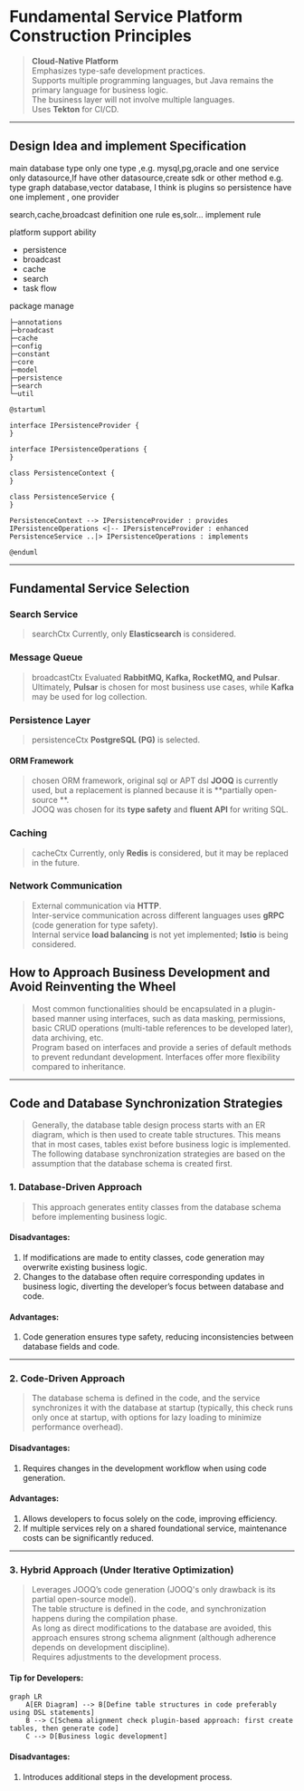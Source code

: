 # **Fundamental Service Platform Construction Principles**

> **Cloud-Native Platform**  
> Emphasizes type-safe development practices.  
> Supports multiple programming languages, but Java remains the primary language for business
> logic.  
> The business layer will not involve multiple languages.  
> Uses **Tekton** for CI/CD.

---

## **Design Idea and implement Specification**

main database type only one type ,e.g. mysql,pg,oracle
and one service only datasource,If have other datasource,create sdk or other method
e.g. type graph database,vector database, I think is plugins
so persistence have one implement , one provider

search,cache,broadcast definition one rule
es,solr... implement rule

platform support ability

- persistence
- broadcast
- cache
- search
- task flow

package manage

```shell
├─annotations
├─broadcast
├─cache
├─config
├─constant
├─core
├─model
├─persistence
├─search
└─util
```

```puml
@startuml

interface IPersistenceProvider {
}

interface IPersistenceOperations {
}

class PersistenceContext {
}

class PersistenceService {
}

PersistenceContext --> IPersistenceProvider : provides
IPersistenceOperations <|-- IPersistenceProvider : enhanced
PersistenceService ..|> IPersistenceOperations : implements

@enduml

```

---

## **Fundamental Service Selection**

### **Search Service**

> searchCtx
> Currently, only **Elasticsearch** is considered.

### **Message Queue**

> broadcastCtx
> Evaluated **RabbitMQ, Kafka, RocketMQ, and Pulsar**.  
> Ultimately, **Pulsar** is chosen for most business use cases, while **Kafka** may be used for log
> collection.

### **Persistence Layer**

> persistenceCtx
> **PostgreSQL (PG)** is selected.

#### **ORM Framework**

> chosen ORM framework, original sql or APT dsl
> **JOOQ** is currently used, but a replacement is planned because it is **partially open-source
**.  
> JOOQ was chosen for its **type safety** and **fluent API** for writing SQL.

### **Caching**

> cacheCtx
> Currently, only **Redis** is considered, but it may be replaced in the future.

### **Network Communication**

> External communication via **HTTP**.  
> Inter-service communication across different languages uses **gRPC** (code generation for type
> safety).  
> Internal service **load balancing** is not yet implemented; **Istio** is being considered.

## How to Approach Business Development and Avoid Reinventing the Wheel

> Most common functionalities should be encapsulated in a plugin-based manner using interfaces, such
> as data masking, permissions, basic CRUD operations (multi-table references to be developed
> later),
> data archiving, etc.  
> Program based on interfaces and provide a series of default methods to prevent redundant
> development. Interfaces offer more flexibility compared to inheritance.

---

## Code and Database Synchronization Strategies

> Generally, the database table design process starts with an ER diagram, which is then used to
> create table structures. This means that in most cases, tables exist before business logic is
> implemented.  
> The following database synchronization strategies are based on the assumption that the database
> schema is created first.

### **1. Database-Driven Approach**

> This approach generates entity classes from the database schema before implementing business
> logic.

#### **Disadvantages:**

1. If modifications are made to entity classes, code generation may overwrite existing business
   logic.
2. Changes to the database often require corresponding updates in business logic, diverting the
   developer’s focus between database and code.

#### **Advantages:**

1. Code generation ensures type safety, reducing inconsistencies between database fields and code.

---

### **2. Code-Driven Approach**

> The database schema is defined in the code, and the service synchronizes it with the database at
> startup (typically, this check runs only once at startup, with options for lazy loading to
> minimize
> performance overhead).

#### **Disadvantages:**

1. Requires changes in the development workflow when using code generation.

#### **Advantages:**

1. Allows developers to focus solely on the code, improving efficiency.
2. If multiple services rely on a shared foundational service, maintenance costs can be
   significantly reduced.

---

### **3. Hybrid Approach (Under Iterative Optimization)**

> Leverages JOOQ’s code generation (JOOQ's only drawback is its partial open-source model).  
> The table structure is defined in the code, and synchronization happens during the compilation
> phase.  
> As long as direct modifications to the database are avoided, this approach ensures strong schema
> alignment (although adherence depends on development discipline).  
> Requires adjustments to the development process.

#### **Tip for Developers:**

```mermaid
graph LR
    A[ER Diagram] --> B[Define table structures in code preferably using DSL statements]
    B --> C[Schema alignment check plugin-based approach: first create tables, then generate code]
    C --> D[Business logic development]
```

#### **Disadvantages:**

1. Introduces additional steps in the development process.
